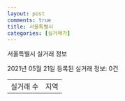 ```yaml
---
layout: post
comments: true
title: 서울특별시
categories: [실거래가]
---
```


서울특별시 실거래 정보

2021년 05월 21일 등록된 실거래 정보: 0건


<table>
  <tr>
    <td>실거래 수</td>
    <td>지역</td>
  </tr>

  

</table>
    